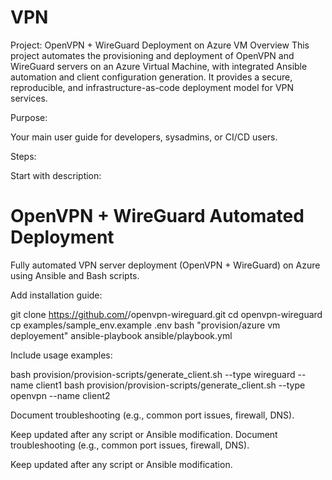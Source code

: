 # VPN
Project: OpenVPN + WireGuard Deployment on Azure VM Overview  This project automates the provisioning and deployment of OpenVPN and WireGuard servers on an Azure Virtual Machine, with integrated Ansible automation and client configuration generation. It provides a secure, reproducible, and infrastructure-as-code deployment model for VPN services.


Purpose:

Your main user guide for developers, sysadmins, or CI/CD users.

Steps:

Start with description:

# OpenVPN + WireGuard Automated Deployment
Fully automated VPN server deployment (OpenVPN + WireGuard) on Azure using Ansible and Bash scripts.


Add installation guide:

git clone https://github.com/<your-username>/openvpn-wireguard.git
cd openvpn-wireguard
cp examples/sample_env.example .env
bash "provision/azure vm deployement"
ansible-playbook ansible/playbook.yml


Include usage examples:

bash provision/provision-scripts/generate_client.sh --type wireguard --name client1
bash provision/provision-scripts/generate_client.sh --type openvpn --name client2

Document troubleshooting (e.g., common port issues, firewall, DNS).

Keep updated after any script or Ansible modification.
Document troubleshooting (e.g., common port issues, firewall, DNS).

Keep updated after any script or Ansible modification.
